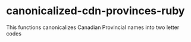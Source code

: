 # canonicalized-cdn-provinces-ruby
This functions canonicalizes Canadian Provincial names into two letter codes
